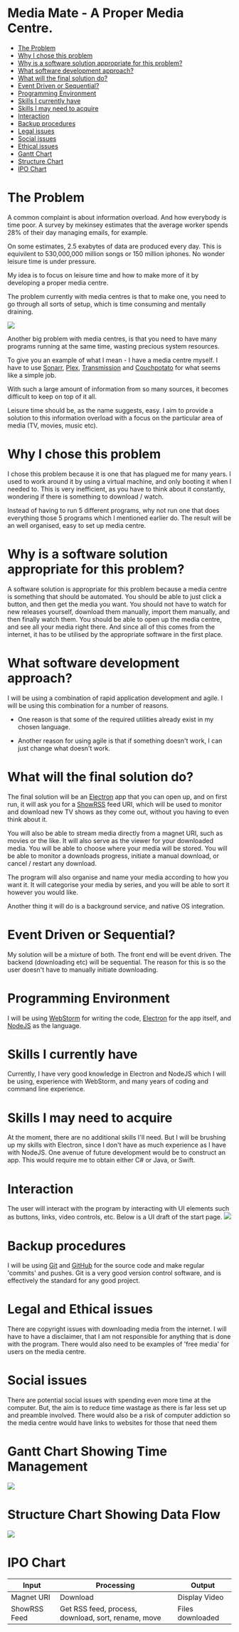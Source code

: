 # Media Mate - A Proper Media Centre.

<!-- MarkdownTOC -->

- [The Problem](#the-problem)
- [Why I chose this problem](#why-i-chose-this-problem)
- [Why is a software solution appropriate for this problem?](#why-is-a-software-solution-appropriate-for-this-problem)
- [What software development approach?](#what-software-development-approach)
- [What will the final solution do?](#what-will-the-final-solution-do)
- [Event Driven or Sequential?](#event-driven-or-sequential)
- [Programming Environment](#programming-environment)
- [Skills I currently have](#skills-i-currently-have)
- [Skills I may need to acquire](#skills-i-may-need-to-acquire)
- [Interaction](#interaction)
- [Backup procedures](#backup-procedures)
- [Legal issues](#legal-issues)
- [Social issues](#social-issues)
- [Ethical issues](#ethical-issues)
- [Gantt Chart](#gantt-chart)
- [Structure Chart](#structure-chart)
- [IPO Chart](#ipo-chart)

<!-- /MarkdownTOC -->


# The Problem
A common complaint is about information overload. And how everybody is time poor. A survey by mekinsey estimates that the average worker spends 28% of their day managing emails, for example.

On some estimates, 2.5 exabytes of data are produced every day. This is equivilent to 530,000,000 million songs or 150 million iphones. No wonder leisure time is under pressure.

My idea is to focus on leisure time and how to make more of it by developing a proper media centre.

The problem currently with media centres is that to make one, you need to go through all sorts of setup, which is time consuming and mentally draining.

![](overload.jpeg)

Another big problem with media centres, is that you need to have many programs running at the same time, wasting precious system resources.

To give you an example of what I mean - I have a media centre myself. I have to use [Sonarr](https://sonarr.tv), [Plex](https://plex.tv), [Transmission](https://transmissionbt.com) and [Couchpotato](https://couchpota.to/) for what seems like a simple job.

With such a large amount of information from so many sources, it becomes difficult to keep on top of it all.

Leisure time should be, as the name suggests, easy. I aim to provide a solution to this information overload with a focus on the particular area of media (TV, movies, music etc).

# Why I chose this problem
I chose this problem because it is one that has plagued me for many years. I used to work around it by using a virtual machine, and only booting it when I needed to. This is very inefficient, as you have to think about it constantly, wondering if there is something to download / watch.

Instead of having to run 5 different programs, why not run one that does everything those 5 programs which I mentioned earlier do. The result will be an well organised, easy to set up media centre.

# Why is a software solution appropriate for this problem?
A software solution is appropriate for this problem because a media centre is something that should be automated. You should be able to just click a button, and then get the media you want. You should not have to watch for new releases yourself, download them manually, import them manually, and then finally watch them. You should be able to open up the media centre, and see all your media right there. And since all of this comes from the internet, it has to be utilised by the appropriate software in the first place.

# What software development approach?
I will be using a combination of rapid application development and agile. I will be using this combination for a number of reasons. 

- One reason is that some of the required utilities already exist in my chosen language. 

- Another reason for using agile is that if something doesn't work, I can just change what doesn't work.

# What will the final solution do?
The final solution will be an [Electron](https://electron.atom.io) app that you can open up, and on first run, it will ask you for a [ShowRSS](http://showrss.info/) feed URI, which will be used to monitor and download new TV shows as they come out, without you having to even think about it.

You will also be able to stream media directly from a magnet URI, such as movies or the like. It will also serve as the viewer for your downloaded media. You will be able to choose where your media will be stored. You will be able to monitor a downloads progress, initiate a manual download, or cancel / restart any download.

The program will also organise and name your media according to how you want it. It will categorise your media by  series, and you will be able to sort it however you would like.

Another thing it will do is a background service, and native OS integration.

# Event Driven or Sequential?
My solution will be a mixture of both. The front end will be event driven. The backend (downloading etc) will be sequential. The reason for this is so the user doesn't have to manually initiate downloading.

# Programming Environment
I will be using [WebStorm](https://www.jetbrains.com/webstorm/) for writing the code, [Electron](https://electron.atom.io) for the app itself, and [NodeJS](https://nodejs.org) as the language.

# Skills I currently have
Currently, I have very good knowledge in Electron and NodeJS which I will be using, experience with WebStorm, and many years of coding and command line experience.

# Skills I may need to acquire
At the moment, there are no additional skills I'll need. But I will be brushing up my skills with Electron, since I don't have as much experience as I have with NodeJS. One avenue of future development would be to construct an app. This would require me to obtain either C# or Java, or Swift.

# Interaction
The user will interact with the program by interacting with UI elements such as buttons, links, video controls, etc. Below is a UI draft of the start page.
![](UI.png)

# Backup procedures
I will be using [Git](https://git-scm.com/) and [GitHub](https://github.com) for the source code and make regular 'commits' and pushes. Git is a very good version control software, and is effectively the standard for any good project.

# Legal and Ethical issues
There are copyright issues with downloading media from the internet. 
I will have to have a disclaimer, that I am not responsible for anything that is done with the program. There would also need to be examples of 'free media' for users on the media centre.

# Social issues
There are potential social issues with spending even more time at the computer. But, the aim is to reduce time wastage as there is far less set up and preamble involved. There would also be a risk of computer addiction so the media centre would have links to websites for those that need them

# Gantt Chart Showing Time Management
![](Gantt.png)

# Structure Chart Showing Data Flow
![](Structure.png)

# IPO Chart
| Input | Processing | Output |
|--------------|-----------------------------------------------------|------------------|
| Magnet URI | Download | Display Video |
| ShowRSS Feed | Get RSS feed, process, download, sort, rename, move | Files downloaded |